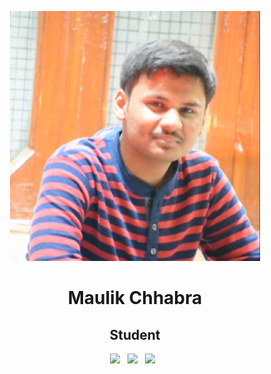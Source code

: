 <p align="center">
<img src="img/maulik.jpg" height="400">

<h1 align="center">Maulik Chhabra</h1>

<h2 align="center">Student</h2>

<p align='center'>
  <a href="mailto:maulikchhabra@gmail.com"><img height="50" src="img/gmail.png?raw=true"></a>&nbsp;&nbsp;
  <a href="https://www.linkedin.com/in/maulik-chhabra-3b65a8185"><img height="50" src="img/linkedin.png?raw=true"></a>&nbsp;&nbsp;
  <a href="https://twitter.com/ChhabraMaulik"><img height="50" src="img/twitter.png?raw=true"></a>&nbsp;&nbsp;
</p>
</p>
